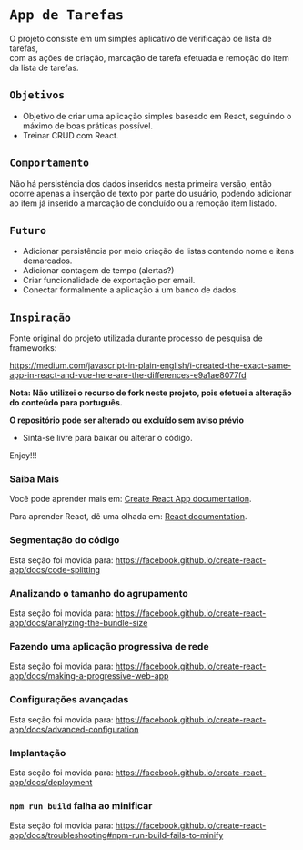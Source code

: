 

# `App de Tarefas`

O projeto consiste em um simples aplicativo de verificação de lista de tarefas,  
com as ações de criação, marcação de tarefa efetuada e remoção do item da lista de tarefas.

## `Objetivos`

- Objetivo de criar uma aplicação simples baseado em React, seguindo o máximo de boas práticas possível.
- Treinar CRUD com React.

## `Comportamento`

Não há persistência dos dados inseridos nesta primeira versão, então ocorre apenas a inserção  de texto por parte do usuário, podendo adicionar ao item já inserido a marcação de concluído  ou a remoção item listado.

## `Futuro`

- Adicionar persistência por meio criação de listas contendo nome e itens demarcados.
- Adicionar contagem de tempo (alertas?)
- Criar funcionalidade de exportação por email.
- Conectar formalmente a aplicação á um banco de dados.

## `Inspiração`

Fonte original do projeto utilizada durante processo de pesquisa de frameworks:

https://medium.com/javascript-in-plain-english/i-created-the-exact-same-app-in-react-and-vue-here-are-the-differences-e9a1ae8077fd

**Nota: Não utilizei o recurso de fork neste projeto, pois efetuei a alteração do conteúdo para português.**

**O repositório pode ser alterado ou excluído sem aviso prévio**

 - Sinta-se livre para baixar ou alterar o código.

Enjoy!!!



### Saiba Mais

Você pode aprender mais em: [Create React App documentation](https://facebook.github.io/create-react-app/docs/getting-started).

Para aprender React, dê uma olhada em: [React documentation](https://reactjs.org/).

### Segmentação do código

Esta seção foi movida para: https://facebook.github.io/create-react-app/docs/code-splitting

### Analizando o tamanho do agrupamento

Esta seção foi movida para: https://facebook.github.io/create-react-app/docs/analyzing-the-bundle-size

### Fazendo uma aplicação progressiva de rede

Esta seção foi movida para: https://facebook.github.io/create-react-app/docs/making-a-progressive-web-app

### Configurações avançadas

Esta seção foi movida para: https://facebook.github.io/create-react-app/docs/advanced-configuration

### Implantação

Esta seção foi movida para: https://facebook.github.io/create-react-app/docs/deployment

### `npm run build` falha ao minificar
Esta seção foi movida para: https://facebook.github.io/create-react-app/docs/troubleshooting#npm-run-build-fails-to-minify
